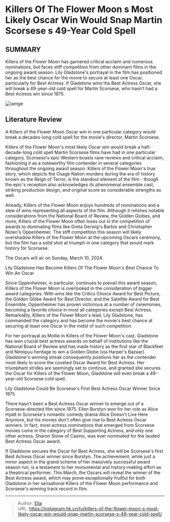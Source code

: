 # Killers Of The Flower Moon s Most Likely Oscar Win Would Snap Martin Scorsese s 49-Year Cold Spell


## SUMMARY 



  Killers of the Flower Moon has garnered critical acclaim and numerous nominations, but faces stiff competition from other dominant films in the ongoing award season.   Lily Gladstone&#39;s portrayal in the film has positioned her as the best chance for the movie to secure at least one Oscar, particularly for Best Actress.   If Gladstone wins the Best Actress Oscar, she will break a 49-year-old cold spell for Martin Scorsese, who hasn&#39;t had a Best Actress win since 1975.  

![iamge](https://static1.srcdn.com/wordpress/wp-content/uploads/2024/01/lily-gladstone-and-martin-scorsese-from-killers-of-the-flower-moon.jpg)

## Literature Review

A Killers of the Flower Moon Oscar win in one particular category would break a decades-long cold spell for the movie&#39;s director, Martin Scorsese.




Killers of the Flower Moon&#39;s most likely Oscar win would break a half-decade-long cold spell Martin Scorsese films have had in one particular category. Scorsese&#39;s epic Western boasts rave reviews and critical acclaim, fashioning it as a noteworthy film contender in several categories throughout the ongoing award season. Killers of the Flower Moon&#39;s true story, which depicts the Osage Nation murders during the era of history known as the Reign of Terror, is the standout element of the film - though the epic&#39;s reception also acknowledges its phenomenal ensemble cast, striking production design, and original score as considerable strengths as well.




Already, Killers of the Flower Moon enjoys hundreds of nominations and a slew of wins representing all aspects of the film. Although it relishes notable considerations from the National Board of Review, the Golden Globes, and more, Killers of the Flower Moon often loses out in the competition of awards to dominating films like Greta Gerwig&#39;s Barbie and Christopher Nolan&#39;s Oppenheimer. The stiff competition this season will likely overshadow Killers of the Flower Moon at the upcoming Oscars ceremony, but the film has a solid shot at triumph in one category that would mark history for Scorsese.



The Oscars will air on Sunday, March 10, 2024.





 Lily Gladstone Has Become Killers Of The Flower Moon&#39;s Best Chance To Win An Oscar 
          




Since Oppenheimer, in particular, continues to prevail this award season, Killers of the Flower Moon is overlooked in the consideration of bigger award categories. With wins like the Critics Choice Award for Best Picture, the Golden Globe Award for Best Director, and the Satellite Award for Best Ensemble, Oppenheimer has proven victorious at a number of ceremonies, becoming a favorite choice in most all categories except Best Actress. Remarkably, Killers of the Flower Moon&#39;s lead, Lily Gladstone, has commanded the category and has become the movie&#39;s best chance at securing at least one Oscar in the midst of such competition.

For her portrayal as Mollie in Killers of the Flower Moon&#39;s cast, Gladstone has won crucial best actress awards on behalf of institutions like the National Board of Review and has made history as the first star of Blackfeet and Nimiipuu heritage to win a Golden Globe (via Harper&#39;s Bazaar). Gladstone&#39;s winning streak consequently positions her as the contender most likely to score the coveted Oscar Award for Best Actress. Her triumphant strides are seemingly set to continue, and granted she secures the Oscar for Killers of the Flower Moon, Gladstone will even break a 49-year-old Scorsese cold spell.






 Lily Gladstone Could Be Scorsese&#39;s First Best Actress Oscar Winner Since 1975 
          

There hasn&#39;t been a Best Actress Oscar winner to emerge out of a Scorsese-directed film since 1975. Ellen Burstyn won for her role as Alice Hyatt in Scorsese&#39;s romantic comedy drama Alice Doesn&#39;t Live Here Anymore, but his movies don&#39;t often give rise to Best Actress Oscar winners. In fact, most actress nominations that emerged from Scorsese movies come in the category of Best Supporting Actress, and only one other actress, Sharon Stone of Casino, was ever nominated for the lauded Best Actress Oscar award.

If Gladstone secures the Oscar for Best Actress, she will be Scorsese&#39;s first Best Actress Oscar winner since Burstyn. The achievement, while just a minor aspect in the grand scheme of her massively successful award season run, is a testament to her monumental and history-making effort as a theatrical performer. This March, the Oscars will reveal the winner of the Best Actress award, which may prove exceptionally fruitful for both Gladstone in her sensational Killers of the Flower Moon performance and Scorsese&#39;s winning track record in film.






---

> Author: [Ella](https://instagram.hk.cn/)  
> URL: https://instagram.hk.cn/tv/killers-of-the-flower-moon-s-most-likely-oscar-win-would-snap-martin-scorsese-s-49-year-cold-spell/  

